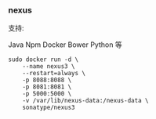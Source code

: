 ### nexus

支持:

Java  Npm Docker Bower Python 等

```
sudo docker run -d \
    --name nexus3 \
    --restart=always \
    -p 8088:8088 \
    -p 8081:8081 \
    -p 5000:5000 \
    -v /var/lib/nexus-data:/nexus-data \
    sonatype/nexus3
```